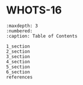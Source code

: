 # WHOTS-16  

```{toctree} 
:maxdepth: 3
:numbered:
:caption: Table of Contents

1_section
2_section
3_section
4_section
5_section
6_section
references
```